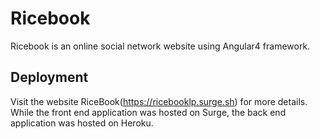 # Ricebook
Ricebook is an online social network website using Angular4 framework.

## Deployment
Visit the website RiceBook(https://ricebooklp.surge.sh) for more details. While the front end application was hosted on Surge, the back end application was hosted on Heroku.
